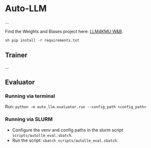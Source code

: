 # Auto-LLM

...

Find the Weights and Biases project here: [LLM4KMU W&B](https://wandb.ai/llm4kmu/projects).


``sh
pip install -r requirements.txt
``

## Trainer

...

## Evaluator

### Running via terminal 
Run: ``python -m auto_llm.evaluator.run --config_path <config_path>``

### Running via SLURM
- Configure the venv and config paths in the slurm script ``scripts/autollm_eval.sbatch``.
- Run the script: ``sbatch scripts/autollm_eval.sbatch``.
